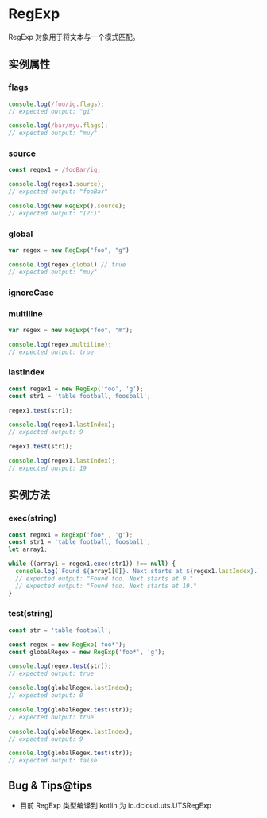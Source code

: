 # RegExp

RegExp 对象用于将文本与一个模式匹配。

## 实例属性


### flags

<!-- UTSJSON.RegExp.flags.description -->

<!-- UTSJSON.RegExp.flags.param -->

<!-- UTSJSON.RegExp.flags.returnValue -->
```ts
console.log(/foo/ig.flags);
// expected output: "gi"

console.log(/bar/myu.flags);
// expected output: "muy"
```
<!-- UTSJSON.RegExp.flags.compatibility -->

### source

<!-- UTSJSON.RegExp.source.description -->

<!-- UTSJSON.RegExp.source.param -->

<!-- UTSJSON.RegExp.source.returnValue -->
```ts
const regex1 = /fooBar/ig;

console.log(regex1.source);
// expected output: "fooBar"

console.log(new RegExp().source);
// expected output: "(?:)"
```
<!-- UTSJSON.RegExp.source.compatibility -->

### global

<!-- UTSJSON.RegExp.global.description -->

<!-- UTSJSON.RegExp.global.param -->

<!-- UTSJSON.RegExp.global.returnValue -->
```ts
var regex = new RegExp("foo", "g")

console.log(regex.global) // true
// expected output: "muy"
```
<!-- UTSJSON.RegExp.global.compatibility -->

### ignoreCase

<!-- UTSJSON.RegExp.ignoreCase.description -->

<!-- UTSJSON.RegExp.ignoreCase.param -->

<!-- UTSJSON.RegExp.ignoreCase.returnValue -->

<!-- UTSJSON.RegExp.ignoreCase.compatibility -->

### multiline

<!-- UTSJSON.RegExp.multiline.description -->

<!-- UTSJSON.RegExp.multiline.param -->

<!-- UTSJSON.RegExp.multiline.returnValue -->

```ts
var regex = new RegExp("foo", "m");

console.log(regex.multiline);
// expected output: true
```
<!-- UTSJSON.RegExp.multiline.compatibility -->

### lastIndex

<!-- UTSJSON.RegExp.lastIndex.description -->

<!-- UTSJSON.RegExp.lastIndex.param -->

<!-- UTSJSON.RegExp.lastIndex.returnValue -->
```ts
const regex1 = new RegExp('foo', 'g');
const str1 = 'table football, foosball';

regex1.test(str1);

console.log(regex1.lastIndex);
// expected output: 9

regex1.test(str1);

console.log(regex1.lastIndex);
// expected output: 19
```
<!-- UTSJSON.RegExp.lastIndex.compatibility -->


## 实例方法


### exec(string)

<!-- UTSJSON.RegExp.exec.description -->

<!-- UTSJSON.RegExp.exec.param -->

<!-- UTSJSON.RegExp.exec.returnValue -->
```ts
const regex1 = RegExp('foo*', 'g');
const str1 = 'table football, foosball';
let array1;

while ((array1 = regex1.exec(str1)) !== null) {
  console.log(`Found ${array1[0]}. Next starts at ${regex1.lastIndex}.`);
  // expected output: "Found foo. Next starts at 9."
  // expected output: "Found foo. Next starts at 19."
}
```
<!-- UTSJSON.RegExp.exec.compatibility -->

### test(string)

<!-- UTSJSON.RegExp.test.description -->

<!-- UTSJSON.RegExp.test.param -->

<!-- UTSJSON.RegExp.test.returnValue -->
```ts
const str = 'table football';

const regex = new RegExp('foo*');
const globalRegex = new RegExp('foo*', 'g');

console.log(regex.test(str));
// expected output: true

console.log(globalRegex.lastIndex);
// expected output: 0

console.log(globalRegex.test(str));
// expected output: true

console.log(globalRegex.lastIndex);
// expected output: 9

console.log(globalRegex.test(str));
// expected output: false
```
<!-- UTSJSON.RegExp.test.compatibility -->

<!-- UTSJSON.RegExp.tutorial -->

## Bug & Tips@tips

* 目前 RegExp 类型编译到 kotlin 为 io.dcloud.uts.UTSRegExp